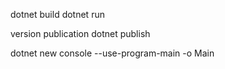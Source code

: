 dotnet build
dotnet run

version publication
dotnet publish

dotnet new console --use-program-main -o Main
